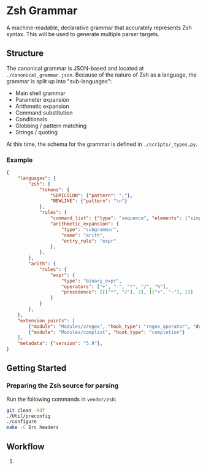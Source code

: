 # Zsh Grammar

A machine-readable, declarative grammar that accurately represents Zsh syntax. This will be used to generate multiple parser targets.

## Structure

The canonical grammar is JSON-based and located at `./canonical_grammar.json`. Because of the nature of Zsh as a language, the grammar is split up into "sub-languages":

- Main shell grammar
- Parameter expansion
- Arithmetic expansion
- Command substitution
- Conditionals
- Globbing / pattern matching
- Strings / quoting

At this time, the schema for the grammar is defined in `./scripts/_types.py`.

### Example

```json
{
    "languages": {
        "zsh": {
            "tokens": {
                "SEMICOLON": {"pattern": ";"},
                "NEWLINE": {"pattern": "\n"}
            },
            "rules": {
                "command_list": {"type": "sequence", "elements": ["simple_command", "pipeline"]},
                "arithmetic_expansion": {
                    "type": "subgrammar",
                    "name": "arith",
                    "entry_rule": "expr"
                },
            },
        },
        "arith": {
            "rules": {
                "expr": {
                    "type": "binary_expr",
                    "operators": ["+", "-", "*", "/", "%"],
                    "precedence": [[["*", "/"], 2], [["+", "-"], 1]]
                }
            }
        },
    },
    "extension_points": [
        {"module": "Modules/zregex", "hook_type": "regex_operator", "description": "Adds additional pattern matching operators"},
        {"module": "Modules/complist", "hook_type": "completion"}
    ],
    "metadata": {"version": "5.9"},
}
```

## Getting Started

### Preparing the Zsh source for parsing

Run the following commands in `vendor/zsh`:

```sh
git clean -Xdf
./Util/preconfig
./configure
make -C Src headers
```

## Workflow

1. 
